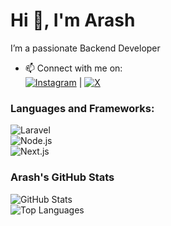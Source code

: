 # Hi 👋, I'm Arash  

I’m a passionate Backend Developer  

- 📫 Connect with me on:  
  [![Instagram](https://img.shields.io/badge/Instagram-orange)](https://instagram.com/arash_arsites)  | [![X](https://img.shields.io/badge/X-black)](https://x.com/Arash_Aryans)  

### Languages and Frameworks:  
![Laravel](https://img.shields.io/badge/Laravel-FF2D20?logo=laravel)  
![Node.js](https://img.shields.io/badge/Node.js-339933?logo=node.js)  
![Next.js](https://img.shields.io/badge/Next.js-000000?logo=next.js)  

### Arash's GitHub Stats  
![GitHub Stats](https://github-readme-stats.vercel.app/api?username=yourusername&show_icons=true&theme=dark)  
![Top Languages](https://github-readme-stats.vercel.app/api/top-langs/?username=yourusername&layout=compact&theme=dark)  
